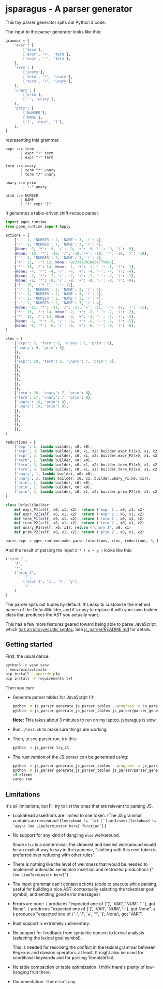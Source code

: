 # jsparagus - A parser generator

This toy parser generator spits out Python 3 code.

The input to the parser generator looks like this:

```python
grammar = {
    'expr': [
        ['term'],
        ['expr', '+', 'term'],
        ['expr', '-', 'term'],
    ],
    'term': [
        ['unary'],
        ['term', '*', 'unary'],
        ['term', '/', 'unary'],
    ],
    'unary': [
        ['prim'],
        ['-', 'unary'],
    ],
    'prim': [
        ['NUMBER'],
        ['NAME'],
        ['(', 'expr', ')'],
    ],
}
```

representing this grammar:

```
expr ::= term
       | expr "+" term
       | expr "-" term

term ::= unary
       | term "*" unary
       | term "/" unary

unary ::= prim
        | "-" unary

prim ::= NUMBER
       | NAME
       | "(" expr ")"
```

It generates a table-driven shift-reduce parser:

```python
import pgen_runtime
from pgen_runtime import Apply

actions = [
    {'-': 1, 'NUMBER': 2, 'NAME': 3, '(': 4},
    {'-': 1, 'NUMBER': 2, 'NAME': 3, '(': 4},
    {None: -9, '*': -9, '/': -9, '+': -9, '-': -9, ')': -9},
    {None: -10, '*': -10, '/': -10, '+': -10, '-': -10, ')': -10},
    {'-': 1, 'NUMBER': 2, 'NAME': 3, '(': 4},
    {'+': 11, '-': 12, None: -9223372036854775807},
    {'*': 13, '/': 14, None: -1, '+': -1, '-': -1, ')': -1},
    {None: -4, '*': -4, '/': -4, '+': -4, '-': -4, ')': -4},
    {None: -7, '*': -7, '/': -7, '+': -7, '-': -7, ')': -7},
    {None: -8, '*': -8, '/': -8, '+': -8, '-': -8, ')': -8},
    {')': 15, '+': 11, '-': 12},
    {'-': 1, 'NUMBER': 2, 'NAME': 3, '(': 4},
    {'-': 1, 'NUMBER': 2, 'NAME': 3, '(': 4},
    {'-': 1, 'NUMBER': 2, 'NAME': 3, '(': 4},
    {'-': 1, 'NUMBER': 2, 'NAME': 3, '(': 4},
    {None: -11, '*': -11, '/': -11, '+': -11, '-': -11, ')': -11},
    {'*': 13, '/': 14, None: -2, '+': -2, '-': -2, ')': -2},
    {'*': 13, '/': 14, None: -3, '+': -3, '-': -3, ')': -3},
    {None: -5, '*': -5, '/': -5, '+': -5, '-': -5, ')': -5},
    {None: -6, '*': -6, '/': -6, '+': -6, '-': -6, ')': -6},
]

ctns = [
    {'expr': 5, 'term': 6, 'unary': 7, 'prim': 8},
    {'unary': 9, 'prim': 8},
    {},
    {},
    {'expr': 10, 'term': 6, 'unary': 7, 'prim': 8},
    {},
    {},
    {},
    {},
    {},
    {},
    {'term': 16, 'unary': 7, 'prim': 8},
    {'term': 17, 'unary': 7, 'prim': 8},
    {'unary': 18, 'prim': 8},
    {'unary': 19, 'prim': 8},
    {},
    {},
    {},
    {},
    {},
]

reductions = [
    ('expr', 1, lambda builder, x0: x0),
    ('expr', 3, lambda builder, x0, x1, x2: builder.expr_P1(x0, x1, x2)),
    ('expr', 3, lambda builder, x0, x1, x2: builder.expr_P2(x0, x1, x2)),
    ('term', 1, lambda builder, x0: x0),
    ('term', 3, lambda builder, x0, x1, x2: builder.term_P1(x0, x1, x2)),
    ('term', 3, lambda builder, x0, x1, x2: builder.term_P2(x0, x1, x2)),
    ('unary', 1, lambda builder, x0: x0),
    ('unary', 2, lambda builder, x0, x1: builder.unary_P1(x0, x1)),
    ('prim', 1, lambda builder, x0: x0),
    ('prim', 1, lambda builder, x0: x0),
    ('prim', 3, lambda builder, x0, x1, x2: builder.prim_P2(x0, x1, x2)),
]

class DefaultBuilder:
    def expr_P1(self, x0, x1, x2): return ('expr 1', x0, x1, x2)
    def expr_P2(self, x0, x1, x2): return ('expr 2', x0, x1, x2)
    def term_P1(self, x0, x1, x2): return ('term 1', x0, x1, x2)
    def term_P2(self, x0, x1, x2): return ('term 2', x0, x1, x2)
    def unary_P1(self, x0, x1): return ('unary 1', x0, x1)
    def prim_P2(self, x0, x1, x2): return ('prim 2', x0, x1, x2)

parse_expr = pgen_runtime.make_parse_fn(actions, ctns, reductions, 0, DefaultBuilder)
```

And the result of parsing the input `2 * ( x + y )` looks like this:

```python
('term 1',
    '2',
    '*',
    ('prim 2',
        '(',
        ('expr 1', 'x', '+', 'y'),
        ')'
    )
)
```

The parser spits out tuples by default. It's easy to customize the
method names of the DefaultBuilder, and it's easy to replace it with
your own builder class that produces the AST you actually want.

This has a few more features geared toward being able to parse
JavaScript, which [has an idiosyncratic syntax](js-quirks.md).
See [js_parser/README.md](https://github.com/jorendorff/pgen/tree/master/js_parser)
for details.


## Getting started

First, the usual dance:

```sh
python3 -m venv venv
. venv/bin/activate
pip install --upgrade pip
pip install -r requirements.txt
```

Then you can:

*   Generate parser tables for JavaScript (!):

    ```sh
    python -m js_parser.generate_js_parser_tables --progress -o js_parser/parser_generated.jsparagus_dump
    python -m js_parser.generate_js_parser_tables js_parser/parser_generated.jsparagus_dump -o js_parser/parser_tables.py
    ```

    **Note:** This takes about 3 minutes to run on my laptop. jsparagus
    is slow.

*   Run `./test.sh` to make sure things are working.

*   Then, to see parser run, try this:

    ```sh
    python -m js_parser.try_it
    ```

*   The rust version of the JS parser can be generated using:

    ```sh
    python -m js_parser.generate_js_parser_tables --progress -o js_parser/parser_generated.jsparagus_dump
    python -m js_parser.generate_js_parser_tables js_parser/parser_generated.jsparagus_dump -o client/src/parser_generated.rs
    cd client
    cargo run
    ```


## Limitations

It's *all* limitations, but I'll try to list the ones that are relevant
to parsing JS.

*   Lookahead assertions are limited to one token. (The JS grammar
    contains an occasional
    ``[lookahead != `let [`]``
    and even
    ``[lookahead != `async [no LineTerminator here] function`]``.)

*   No support for any kind of dangling `else` workaround.

    Since `else` is a nonterminal, the cleanest and easiest workaround
    would be an explicit way to say in the grammar, "shifting with this
    next token is preferred over reducing with other rules".

*   There is nothing like the level of weirdness that would be needed to
    implement automatic semicolon insertion and restricted productions
    ("`[no LineTerminator here]`").

*   The input grammar can't contain actions (code to execute while parsing,
    useful for building a nice AST;
    contextually selecting the tokenizer goal symbol;
    and emitting good error messages)

*   Errors are poor:
    `(` produces "expected one of {'(', 'VAR', 'NUM', '-'}, got None".
    `)` produces "expected one of {'(', 'VAR', 'NUM', '-'}, got None".
    `a b` produces "expected one of {'-', '/', '+', '*', ')', None}, got 'VAR'".

*   Rust support is extremely rudimentary.

*   No support for feedback from syntactic context to lexical analysis
    (selecting the lexical goal symbol).

    This is needed for resolving the conflict in the lexical grammar
    between RegExps and division operators, at least. It might also be
    used for conditional keywords and for parsing TemplateTail.

*   No table compaction or table optimization. I think there's plenty of
    low-hanging fruit there.

*   Documentation. There isn't any.
